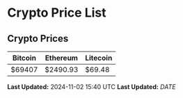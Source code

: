 # Crypto Price List

## Crypto Prices
| Bitcoin | Ethereum | Litecoin |
| ------- | -------- | -------- |
| $69407 | $2490.93 | $69.48 |
**Last Updated:** 2024-11-02 15:40 UTC
**Last Updated:** $DATE$
